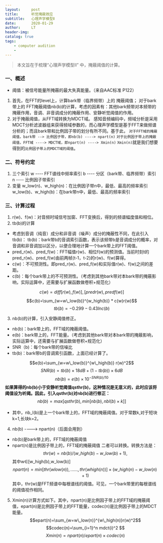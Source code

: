 ```yaml
---
layout:     post
title:      听觉掩蔽效应
subtitle:   心理声学模型Ⅱ
date:       2020-01-29
author:     LT
header-img: 
catalog: true
tags:
    - computer audition
    - 
---
```


> 本文旨在于梳理“心理声学模型Ⅱ” 中，掩蔽阈值的计算。


### 一、概述
- 阈值：被信号能量所掩蔽的最大失真能量。（来自AAC标准 P122）
1. 首先，在FFT的level上，计算bark带（临界频带）上的 掩蔽阈值；
对于bark带上的 FFT掩蔽阈值nb(b)的计算，考虑的因素有：其他bark频带对本频带的掩蔽作用，音调、非音调成分的掩蔽作用、安静听觉阈值的作用。
2. 对于掩蔽阈值，从FFT域转换为MDCT域。
感知音频编码中，频域分析是采用MDCT分析滤波器组来获得频域参数的，而心理声学模型是基于FFT来做频谱分析的；而且bark带和比例因子带的划分有所不同。基于此，
`对于FFT域的掩蔽阈值，bark带 --> 比例因子带，即nb(b) ----> npart(n)`
`对于比例因子带上的掩蔽阈值，FFT域 ----> MDCT域，即npart(n) ----> Xmin(n)`
`Xmin(n)`就是我们想要得到的`比例因子带上的MDCT域的阈值`。


### 二、符号约定
1.  三个索引
w ---- FFT谱线中频率索引
b ---- 分区（bark带、临界频带）索引
n ---- 比例因子带索引
2. 变量
w_low(n)、w_high(n)：在比例因子带n中，最低、最高的频率索引
w_low(b)、w\_high(b)：在bark带n中，最低、最高的频率索引

### 三、计算过程
1. r(w)、f(w)：对音频时域信号加窗、FFT变换后，得到的频谱幅度值和相位。
2. tb(b)的计算
- 考虑到音调（纯音）成分和非音调（噪声）成分的掩蔽性不同，在此引入tb(b)：
tb(b)：bark带b的音调索引函数，表示该频带b是音调成分的概率，对音调和非音调加以区分，以便合理地计算一个bark带上的FFT阈值。
- pred_r(w)、pred_f(w)：FFT幅值r(w)、相位f(w)的预测值。当前时刻t的pred_r(w)、pred_f(w)由前两帧(t-1，t-2)的r(w)、f(w)算得。
- c(w)：不可预测性。即pred_r(w)、pred_f(w)和实际值r(w)、f(w)之间的差距。
- c(b)：每个bark带上的不可预测性。（考虑到其他bark带对本bark带的掩蔽影响，实际运算中，还需要与扩展函数做卷积+规范化）

$$c(w)= diff {[r(w),f(w)],[pred _⁡r (w),pred _⁡f (w)]}$$
$$c(b)=\sum_{w=w\_low(b)}^{w_⁡high(b)} * c(w)r(w)$$
$$tb(b) = -0.299-0.43 ln⁡c (b)$$

3. nb(b)的计算，引入安静阈值修正。
- nb(b)：bark带上的，FFT域的掩蔽阈值。
- e(b)：bark带上的，FFT能量。（考虑到其他bark带对本bark带的掩蔽影响，实际运算中，还需要与扩展函数做卷积+规范化）
- SNR（b)：每个bark带的信噪比
- tb(b)：bark带b的音调索引函数，上面已经计算了。

$$e(b)=\sum_{w=w\_low(b)}^{w\_high(b)} r(w)^2$$
$$SNR(b)=tb(b)×18dB+(1-tb(b))×6dB$$
$$nb(b)=e(b)×10^{-SNR(b)/10}$$
**如果算得的nb(b)小于安静听觉阈值qsthr(b)，这种情况是无意义的，此时应该将阈值设为听阈。因此，引入qsthr(b)对nb(b)进行修正：**
$$nb(b)=max⁡[qsthr(b), min⁡[nb(b),nb _⁡l (b)×k] ]$$
- 其中，nb_l(b)是上一个bark带上的，FFT域的掩蔽阈值。对于常数k,对于短块k=1,长块k=2。
4. nb(b) ----> npart(n)（后面会用到）
- nb(b)是bark带上的，FFT域的掩蔽阈值
- npart(n)是比例因子带上的，FFT域的掩蔽阈值
二者可以转换。转换方法是：
$$thr(w) = nb(b)/(w\_⁡high(b)-w\_⁡low(b)+1),$$
其中w∈[w\_⁡high(b),w\_⁡low(b)]
$$npart(n) = min⁡[thr(w _⁡low(n)),......,thr(w_⁡high(n))]×(w\_⁡high(n)-w\_⁡low(n)+1)$$
其中，thr(w)是FFT频谱中每根谱线的阈值。可见，一个bark带里的每根谱线的阈值视作相同。

5. Xmin(n)计算方式如下。其中，npart(n)是比例因子带上的FFT域的掩蔽阈值，epart(n)是比例因子带上的FFT能量，codec(n)是比例因子带上的MDCT能量。
$$epart(n)=\sum_{w=w\_⁡low(n)}^{w\_⁡high(n)}r(w)^2$$
$$codec(n)=\sum_{i=1}^n mdct(i)^2 $$
$$Xmin⁡(n)=npart(n)/epart(n)×codec(n)$$